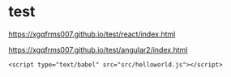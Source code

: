 # test

https://xgqfrms007.github.io/test/react/index.html  



https://xgqfrms007.github.io/test/angular2/index.html


```babel
<script type="text/babel" src="src/helloworld.js"></script>

``` 
